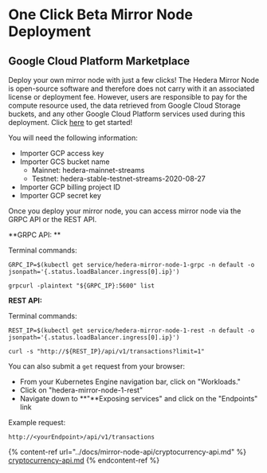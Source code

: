 # One Click Beta Mirror Node Deployment

## Google Cloud Platform Marketplace

Deploy your own mirror node with just a few clicks! The Hedera Mirror Node is open-source software and therefore does not carry with it an associated license or deployment fee. However, users are responsible to pay for the compute resource used, the data retrieved from Google Cloud Storage buckets, and any other Google Cloud Platform services used during this deployment. Click [here](https://console.cloud.google.com/marketplace/details/mirror-node-public/hedera-mirror-node) to get started!

You will need the following information:

* Importer GCP access key
* Importer GCS bucket name
  * Mainnet: hedera-mainnet-streams
  * Testnet: hedera-stable-testnet-streams-2020-08-27
* Importer GCP billing project ID
* Importer GCP secret key

Once you deploy your mirror node, you can access mirror node via the GRPC API or the REST API.&#x20;

**GRPC API: **

Terminal commands:

```
GRPC_IP=$(kubectl get service/hedera-mirror-node-1-grpc -n default -o jsonpath='{.status.loadBalancer.ingress[0].ip}')

grpcurl -plaintext "${GRPC_IP}:5600" list
```

**REST API:**

Terminal commands:

```
REST_IP=$(kubectl get service/hedera-mirror-node-1-rest -n default -o jsonpath='{.status.loadBalancer.ingress[0].ip}')

curl -s "http://${REST_IP}/api/v1/transactions?limit=1"
```

You can also submit a `get` request from your browser:

* From your Kubernetes Engine navigation bar, click on "Workloads."
* Click on "hedera-mirror-node-1-rest"
* Navigate down to **"**Exposing services" and click on the "Endpoints" link

Example request:

```
http://<yourEndpoint>/api/v1/transactions
```

{% content-ref url="../docs/mirror-node-api/cryptocurrency-api.md" %}
[cryptocurrency-api.md](../docs/mirror-node-api/cryptocurrency-api.md)
{% endcontent-ref %}


